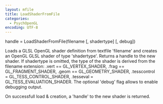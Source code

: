 ```yaml
---
layout: mfile
title: LoadShaderFromFile
categories:
  - PsychOpenGL
encoding: UTF-8
---
```


handle = LoadShaderFromFile(filename [, shadertype] [, debug])

Loads a GLSL OpenGL shader definition from textfile 'filename' and
creates an OpenGL GLSL shader of type 'shadertype'. Returns a handle to
the new shader. If shadertype is omitted, the type of the shader is
derived from the filename extension: .vert == GL\_VERTEX\_SHADER, .frag ==
GL\_FRAGMENT\_SHADER, .geom == GL\_GEOMETRY\_SHADER, .tesscontrol =
GL\_TESS\_CONTROL\_SHADER, .tesseval = GL\_TESS\_EVALUATION\_SHADER. The
optional 'debug' flag allows to enable debugging output.

On successfull load & creation, a 'handle' to the new shader is returned.
